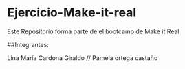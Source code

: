 # Ejercicio-Make-it-real
Este Repositorio forma parte de el bootcamp de Make it Real


##Integrantes:

Lina María Cardona Giraldo //
Pamela ortega castaño
